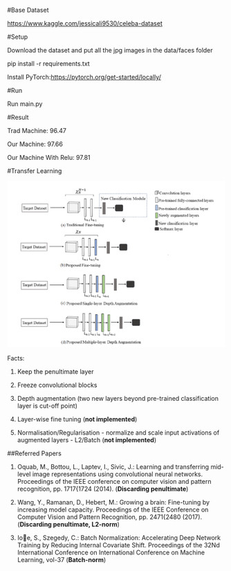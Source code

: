 #Base Dataset

https://www.kaggle.com/jessicali9530/celeba-dataset

#Setup

Download the dataset and put all the jpg images in the data/faces folder

pip install -r requirements.txt

Install PyTorch:https://pytorch.org/get-started/locally/

#Run

Run main.py

#Result

Trad Machine: 96.47

Our Machine: 97.66

Our Machine With Relu: 97.81

#Transfer Learning

![Alt text](trans.png?raw=true "Title")

Facts:

1. Keep the penultimate layer

2. Freeze convolutional blocks

3. Depth augmentation (two new layers beyond pre-trained classification layer is cut-off point)
   
4. Layer-wise fine tuning (**not implemented**)

5. Normalisation/Regularisation - normalize and scale input activations of augmented
layers - L2/Batch (**not implemented**)

##Referred Papers

1. Oquab, M., Bottou, L., Laptev, I., Sivic, J.: Learning and transferring mid-level
image representations using convolutional neural networks. Proceedings of the IEEE
conference on computer vision and pattern recognition, pp. 1717{1724 (2014). (**Discarding penultimate**)


2. Wang, Y., Ramanan, D., Hebert, M.: Growing a brain: Fine-tuning by increasing
model capacity. Proceedings of the IEEE Conference on Computer Vision and
Pattern Recognition, pp. 2471{2480 (2017). (**Discarding penultimate, L2-norm**)


3. Ioe, S., Szegedy, C.: Batch Normalization: Accelerating Deep Network Training
by Reducing Internal Covariate Shift. Proceedings of the 32Nd International Conference
on International Conference on Machine Learning, vol-37 (**Batch-norm**)


